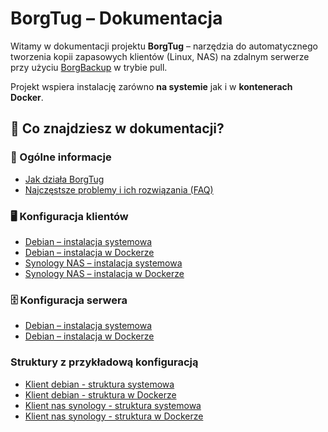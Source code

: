 # BorgTug – Dokumentacja

Witamy w dokumentacji projektu **BorgTug** – narzędzia do automatycznego tworzenia kopii zapasowych klientów (Linux, NAS) na zdalnym serwerze przy użyciu [BorgBackup](https://www.borgbackup.org/) w trybie pull.

Projekt wspiera instalację zarówno **na systemie** jak i w **kontenerach Docker**.

## 🔧 Co znajdziesz w dokumentacji?

### 🔹 Ogólne informacje
- [Jak działa BorgTug](../README.md)
- [Najczęstsze problemy i ich rozwiązania (FAQ)](./troubleshooting.md)

### 🖥️ Konfiguracja klientów
- [Debian – instalacja systemowa](./host/manual/debian_client.md)
- [Debian – instalacja w Dockerze](./docker/manual/debian_client.md)
- [Synology NAS – instalacja systemowa](./host/manual/nas_synology_client.md)
- [Synology NAS – instalacja w Dockerze](./docker/manual/nas_synology_client.md)

### 🗄️ Konfiguracja serwera
- [Debian – instalacja systemowa](./host/manual/debian_server.md)
- [Debian – instalacja w Dockerze](./docker/manual/debian_server.md)

### Struktury z przykładową konfiguracją
- [Klient debian - struktura systemowa](../clients/host/debian/)
- [Klient debian - struktura w Dockerze](../clients/docker/debian/)
- [Klient nas synology - struktura systemowa](../clients/host/nas%20synology/)
- [Klient nas synology - struktura w Dockerze](../clients/docker/nas%20synology/)